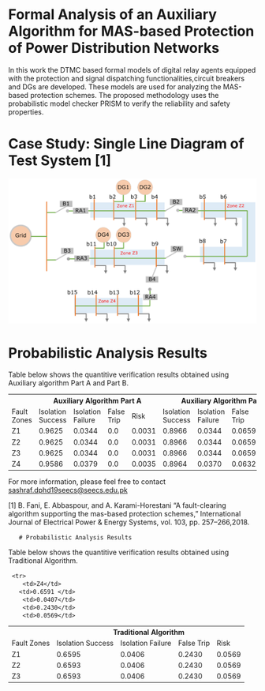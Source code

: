 # Formal Analysis of an Auxiliary Algorithm for MAS-based Protection of Power Distribution Networks
 
In this work the DTMC based formal models of digital relay agents equipped with the protection and signal dispatching functionalities,circuit breakers and DGs are developed. These models are used for analyzing the MAS-based protection schemes. The proposed methodology uses the probabilistic model checker PRISM to verify the reliability and safety properties. 

# Case Study: Single Line Diagram of Test System [1]
![single line diagram](https://github.com/SobiaatNUST/Quantitative-Analysis-of-MAS-Based-Protection-Systems/blob/main/SLDG_Final.png)

# Probabilistic Analysis Results 
Table below shows the quantitive verification results obtained using Auxiliary algorithm Part A and Part B.

 <table>
    <tr>
       <th colspan ="1"> </th>
        <th colspan ="4"> Auxiliary Algorithm Part A</th>
        <th colspan="4"> Auxiliary Algorithm Part B</th>
    </tr>
  <tr>
        <td>Fault Zones</td>
     <td>Isolation Success </td>
        <td>Isolation Failure</td>
        <td>False Trip</td>
        <td>Risk</td>
        <td>Isolation Success</td>
        <td>Isolation Failure</td>
         <td>False Trip</td>
        <td>Risk</td>
    </tr>
    <tr>
        <td>Z1</td>
     <td>0.9625 </td>
        <td>0.0344</td>
        <td>0.0</td>
        <td>0.0031</td>
        <td>0.8966</td>
        <td>0.0344</td>
        <td>0.0659</td>
        <td>0.0031</td>
    </tr>
    <tr>
        <td>Z2</td>
       <td>0.9625 </td>
        <td>0.0344</td>
        <td>0.0</td>
        <td>0.0031</td>
        <td>0.8966</td>
        <td>0.0344</td>
        <td>0.0659</td>
        <td>0.0031</td>
    </tr>
     <tr>
        <td>Z3</td>
    <td>0.9625 </td>
        <td>0.0344</td>
        <td>0.0</td>
        <td>0.0031</td>
        <td>0.8966</td>
        <td>0.0344</td>
        <td>0.0659</td>
        <td>0.0031</td>
    </tr>
       <tr>
        <td>Z4</td>
       <td>0.9586 </td>
        <td>0.0379</td>
        <td>0.0</td>
        <td>0.0035</td>
        <td>0.8964</td>
        <td>0.0370</td>
        <td>0.0632</td>
        <td>0.0034</td>
    </tr>
</table>

For more information, please feel free to contact sashraf.dphd19seecs@seecs.edu.pk

[1]  B. Fani, E. Abbaspour, and A. Karami-Horestani
    “A fault-clearing algorithm supporting the mas-based protection schemes,”
    International Journal of Electrical Power & Energy Systems, vol. 103, pp. 257–266,2018.
    
    
        
       # Probabilistic Analysis Results 
Table below shows the quantitive verification results obtained using Traditional Algorithm.
        
 <table>
       <tr>
       <th colspan ="1"> </th>
        <th colspan ="4"> Traditional Algorithm </th>
   </tr>
      <tr>
        <td>Fault Zones</td>
     <td>Isolation Success </td>
        <td>Isolation Failure</td>
        <td>False Trip</td>
        <td>Risk</td>
   </tr>
      <tr>
        <td>Z1</td>
      <td>0.6595 </td>
        <td>0.0406</td>
        <td>0.2430</td>
        <td>0.0569</td>
   </tr>
     <tr>
        <td>Z2</td>
      <td>0.6593 </td>
        <td>0.0406</td>
        <td>0.2430</td>
        <td>0.0569</td>
   </tr>  
       <tr>
        <td>Z3</td>
      <td>0.6593 </td>
        <td>0.0406</td>
        <td>0.2430</td>
        <td>0.0569</td>
   </tr>
    
     <tr>
        <td>Z4</td>
       <td>0.6591 </td>
        <td>0.0407</td>
        <td>0.2430</td>
        <td>0.0569</td>
  </tr>
 </table>

